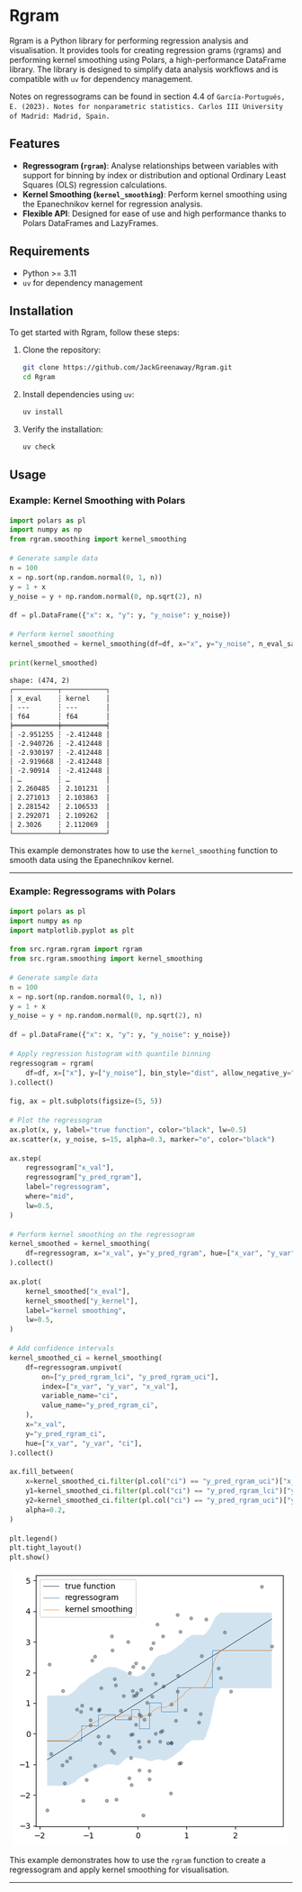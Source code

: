 # Rgram

Rgram is a Python library for performing regression analysis and visualisation. It provides tools for creating regression grams (rgrams) and performing kernel smoothing using Polars, a high-performance DataFrame library. The library is designed to simplify data analysis workflows and is compatible with `uv` for dependency management.

Notes on regressograms can be found in section 4.4 of `García-Portugués, E. (2023). Notes for nonparametric statistics. Carlos III University of Madrid: Madrid, Spain.`

## Features

- **Regressogram (`rgram`)**: Analyse relationships between variables with support for binning by index or distribution and optional Ordinary Least Squares (OLS) regression calculations.
- **Kernel Smoothing (`kernel_smoothing`)**: Perform kernel smoothing using the Epanechnikov kernel for regression analysis.
- **Flexible API**: Designed for ease of use and high performance thanks to Polars DataFrames and LazyFrames.

## Requirements

- Python >= 3.11
- `uv` for dependency management

## Installation

To get started with Rgram, follow these steps:

1. Clone the repository:
   ```bash
   git clone https://github.com/JackGreenaway/Rgram.git
   cd Rgram
   ```

2. Install dependencies using `uv`:
   ```bash
   uv install
   ```

3. Verify the installation:
   ```bash
   uv check
   ```

## Usage

### Example: Kernel Smoothing with Polars

```python
import polars as pl
import numpy as np
from rgram.smoothing import kernel_smoothing

# Generate sample data
n = 100
x = np.sort(np.random.normal(0, 1, n))
y = 1 + x
y_noise = y + np.random.normal(0, np.sqrt(2), n)

df = pl.DataFrame({"x": x, "y": y, "y_noise": y_noise})

# Perform kernel smoothing
kernel_smoothed = kernel_smoothing(df=df, x="x", y="y_noise", n_eval_samples=500)

print(kernel_smoothed)
```

```
shape: (474, 2)
┌───────────┬───────────┐
│ x_eval    ┆ kernel    │
│ ---       ┆ ---       │
│ f64       ┆ f64       │
╞═══════════╪═══════════╡
│ -2.951255 ┆ -2.412448 │
│ -2.940726 ┆ -2.412448 │
│ -2.930197 ┆ -2.412448 │
│ -2.919668 ┆ -2.412448 │
│ -2.90914  ┆ -2.412448 │
│ …         ┆ …         │
│ 2.260485  ┆ 2.101231  │
│ 2.271013  ┆ 2.103863  │
│ 2.281542  ┆ 2.106533  │
│ 2.292071  ┆ 2.109262  │
│ 2.3026    ┆ 2.112069  │
└───────────┴───────────┘
```

This example demonstrates how to use the `kernel_smoothing` function to smooth data using the Epanechnikov kernel.

---

### Example: Regressograms with Polars

```python
import polars as pl
import numpy as np
import matplotlib.pyplot as plt

from src.rgram.rgram import rgram
from src.rgram.smoothing import kernel_smoothing

# Generate sample data
n = 100
x = np.sort(np.random.normal(0, 1, n))
y = 1 + x
y_noise = y + np.random.normal(0, np.sqrt(2), n)

df = pl.DataFrame({"x": x, "y": y, "y_noise": y_noise})

# Apply regression histogram with quantile binning
regressogram = rgram(
    df=df, x=["x"], y=["y_noise"], bin_style="dist", allow_negative_y="auto"
).collect()

fig, ax = plt.subplots(figsize=(5, 5))

# Plot the regressogram
ax.plot(x, y, label="true function", color="black", lw=0.5)
ax.scatter(x, y_noise, s=15, alpha=0.3, marker="o", color="black")

ax.step(
    regressogram["x_val"],
    regressogram["y_pred_rgram"],
    label="regressogram",
    where="mid",
    lw=0.5,
)

# Perform kernel smoothing on the regressogram
kernel_smoothed = kernel_smoothing(
    df=regressogram, x="x_val", y="y_pred_rgram", hue=["x_var", "y_var"]
).collect()

ax.plot(
    kernel_smoothed["x_eval"],
    kernel_smoothed["y_kernel"],
    label="kernel smoothing",
    lw=0.5,
)

# Add confidence intervals
kernel_smoothed_ci = kernel_smoothing(
    df=regressogram.unpivot(
        on=["y_pred_rgram_lci", "y_pred_rgram_uci"],
        index=["x_var", "y_var", "x_val"],
        variable_name="ci",
        value_name="y_pred_rgram_ci",
    ),
    x="x_val",
    y="y_pred_rgram_ci",
    hue=["x_var", "y_var", "ci"],
).collect()

ax.fill_between(
    x=kernel_smoothed_ci.filter(pl.col("ci") == "y_pred_rgram_uci")["x_eval"],
    y1=kernel_smoothed_ci.filter(pl.col("ci") == "y_pred_rgram_lci")["y_kernel"],
    y2=kernel_smoothed_ci.filter(pl.col("ci") == "y_pred_rgram_uci")["y_kernel"],
    alpha=0.2,
)

plt.legend()
plt.tight_layout()
plt.show()
```

<p align="center">
  <img src="example.png">
</p>

This example demonstrates how to use the `rgram` function to create a regressogram and apply kernel smoothing for visualisation.

---

